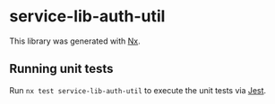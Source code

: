 # service-lib-auth-util

This library was generated with [Nx](https://nx.dev).

## Running unit tests

Run `nx test service-lib-auth-util` to execute the unit tests via [Jest](https://jestjs.io).
